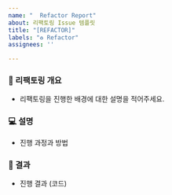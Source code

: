 ```yaml
---
name: "  Refactor Report"
about: 리팩토링 Issue 템플릿
title: "[REFACTOR]"
labels: "♻ Refactor"
assignees: ''

---
```


### 📌 리팩토링 개요
- 리팩토링을 진행한 배경에 대한 설명을 적어주세요.

### 💻 설명
- 진행 과정과 방법

### 🎯 결과
- 진행 결과 (코드)

